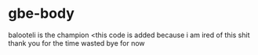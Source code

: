 # gbe-body
balooteli is the champion 
<this code is added because i am ired of this shit 
thank you for the time wasted 
bye for now
